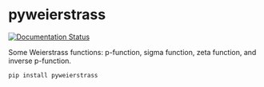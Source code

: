 # pyweierstrass

[![Documentation Status](https://readthedocs.org/projects/pyweierstrass/badge/?version=latest)](https://pyweierstrass.readthedocs.io/en/latest/?badge=latest)

Some Weierstrass functions: p-function, sigma function, zeta function, and 
inverse p-function.

```
pip install pyweierstrass
```

